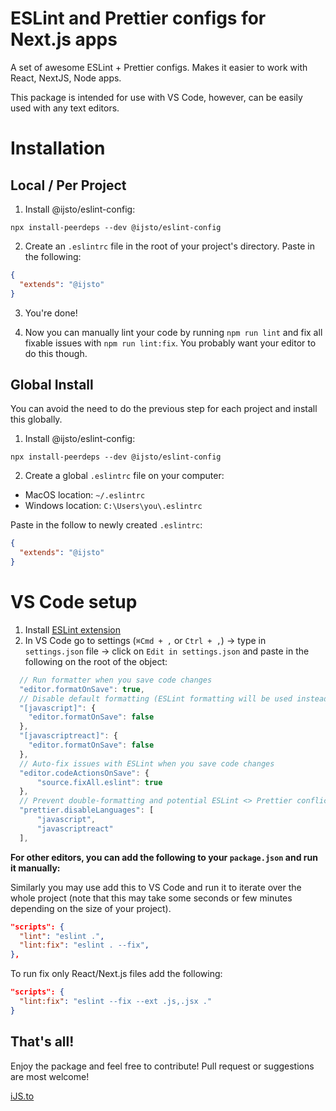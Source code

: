 # ESLint and Prettier configs for Next.js apps

A set of awesome ESLint + Prettier configs.
Makes it easier to work with React, NextJS, Node apps.

This package is intended for use with VS Code, however, can be easily used with any text editors.

# Installation

## Local / Per Project

1. Install @ijsto/eslint-config:

```
npx install-peerdeps --dev @ijsto/eslint-config
```

2. Create an `.eslintrc` file in the root of your project's directory. Paste in the following:

```json
{
  "extends": "@ijsto"
}
```

3. You're done!

4. Now you can manually lint your code by running `npm run lint` and fix all fixable issues with `npm run lint:fix`. You probably want your editor to do this though.

## Global Install

You can avoid the need to do the previous step for each project and install this globally.

1. Install @ijsto/eslint-config:

```
npx install-peerdeps --dev @ijsto/eslint-config
```

2. Create a global `.eslintrc` file on your computer:

- MacOS location: `~/.eslintrc`
- Windows location: `C:\Users\you\.eslintrc`

Paste in the follow to newly created `.eslintrc`:

```json
{
  "extends": "@ijsto"
}
```

# VS Code setup

1. Install [ESLint extension](https://marketplace.visualstudio.com/items?itemName=dbaeumer.vscode-eslint)
2. In VS Code go to settings (`⌘Cmd + ,` or `Ctrl + ,`) → type in `settings.json` file → click on `Edit in settings.json` and paste in the following on the root of the object:

```js
  // Run formatter when you save code changes
  "editor.formatOnSave": true,
  // Disable default formatting (ESLint formatting will be used instead)
  "[javascript]": {
    "editor.formatOnSave": false
  },
  "[javascriptreact]": {
    "editor.formatOnSave": false
  },
  // Auto-fix issues with ESLint when you save code changes
  "editor.codeActionsOnSave": {
      "source.fixAll.eslint": true
  },
  // Prevent double-formatting and potential ESLint <> Prettier conflicts
  "prettier.disableLanguages": [
      "javascript",
      "javascriptreact"
  ],
```

**For other editors, you can add the following to your `package.json` and run it manually:**

Similarly you may use add this to VS Code and run it to iterate over the whole project (note that this may take some seconds or few minutes depending on the size of your project).

```json
"scripts": {
  "lint": "eslint .",
  "lint:fix": "eslint . --fix",
},
```

To run fix only React/Next.js files add the following:

```json
"scripts": {
  "lint:fix": "eslint --fix --ext .js,.jsx ."
}
```

## That's all!

Enjoy the package and feel free to contribute! Pull request or suggestions are most welcome!

[iJS.to](https://ijs.to)
